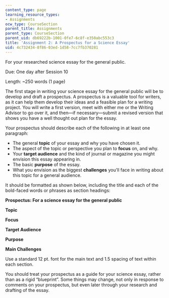 ```yaml
---
content_type: page
learning_resource_types:
- Assignments
ocw_type: CourseSection
parent_title: Assignments
parent_type: CourseSection
parent_uid: db69222b-1001-0fe7-6c8f-e350abc553c3
title: 'Assignment 2: A Prospectus for a Science Essay'
uid: 4c732434-8f86-03ed-1d58-7cc7fb370281
---
```


For your researched science essay for the general public.

Due: One day after Session 10

Length: ~250 words (1 page)

The first stage in writing your science essay for the general public will be to develop and draft a prospectus. A prospectus is a valuable tool for writers, as it can help them develop their ideas and a feasible plan for a writing project. You will write a first version, meet with either me or the Writing Advisor to go over it, and then—if necessary—submit a revised version that shows you have a well thought out plan for the essay.

Your prospectus should describe each of the following in at least one paragraph:

*   The general **topic** of your essay and why you have chosen it.
*   The aspect of the topic or perspective you plan to **focus** on, and why.
*   Your **target audience** and the kind of journal or magazine you might envision this essay appearing in.
*   The basic **purpose** of the essay.
*   What you envision as the biggest **challenges** you’ll face in writing about this topic for a general audience.

It should be formatted as shown below, including the title and each of the bold-faced words or phrases as section headings:

**Prospectus: For a science essay for the general public**

**Topic**

**Focus**

**Target Audience**

**Purpose**

**Main Challenges**

Use a standard 12 pt. font for the main text and 1.5 spacing of text within each section.

You should treat your prospectus as a guide for your science essay, rather than as a rigid “blueprint”. Some things may change, not only in response to comments on your prospectus, but even later through your research and drafting of the essay.